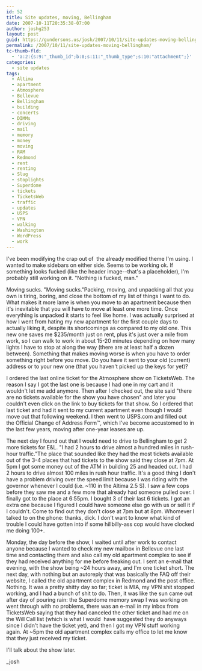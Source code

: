 ```yaml
---
id: 52
title: Site updates, moving, Bellingham
date: 2007-10-11T20:35:38-07:00
author: joshg253
layout: post
guid: https://gundersons.us/josh/2007/10/11/site-updates-moving-bellingham/
permalink: /2007/10/11/site-updates-moving-bellingham/
tc-thumb-fld:
  - 'a:2:{s:9:"_thumb_id";b:0;s:11:"_thumb_type";s:10:"attachment";}'
categories:
  - site updates
tags:
  - Altima
  - apartment
  - Atmosphere
  - Bellevue
  - Bellingham
  - building
  - concerts
  - DIMMs
  - driving
  - mail
  - memory
  - money
  - moving
  - RAM
  - Redmond
  - rent
  - renting
  - Slug
  - stoplights
  - Superdome
  - tickets
  - TicketsWeb
  - traffic
  - updates
  - USPS
  - VPN
  - walking
  - Washington
  - WordPress
  - work
---
```

I've been modifying the crap out of  the already modified theme I'm using. I wanted to make sidebars on either side. Seems to be working ok. If something looks fucked (like the header image--that's a placeholder), I'm probably still working on it. "Nothing is fucked, man."

Moving sucks. "Moving sucks."Packing, moving, and unpacking all that you own is tiring, boring, and close the bottom of my list of things I want to do. What makes it more lame is when you move to an apartment because then it's inevitable that you will have to move at least one more time. Once everything is unpacked it starts to feel like home. I was actually surprised at how I went from hating my new apartment for the first couple days to actually liking it, despite its shortcomings as compared to my old one. This new one saves me $235/month just on rent, plus it's just over a mile from work, so I can walk to work in about 15-20 minutes depending on how many lights I have to stop at along the way (there are at least half a dozen between). Something that makes moving worse is when you have to order something right before you move. Do you have it sent to your old (current) address or to your new one (that you haven't picked up the keys for yet)?

I ordered the last online ticket for the Atmosphere show on TicketsWeb. The reason I say I got the last one is because I had one in my cart and it wouldn't let me add anymore. Then after I checked out, the site said "there are no tickets available for the show you have chosen" and later you couldn't even click on the link to buy tickets for that show. So I ordered that last ticket and had it sent to my current apartment even though I would move out that following weekend. I then went to USPS.com and filled out the Official Change of Address Form™, which I've become accustomed to in the last few years, moving after one-year leases are up.

The next day I found out that I would need to drive to Bellingham to get 2 more tickets for E&amp;L. "I had 2 hours to drive almost a hundred miles in rush-hour traffic."The place that sounded like they had the most tickets available out of the 3-4 places that had tickets to the show said they close at 7pm. At 5pm I got some money out of the ATM in building 25 and headed out. I had 2 hours to drive almost 100 miles in rush hour traffic. It's a good thing I don't have a problem driving over the speed limit because I was riding with the governor whenever I could (i.e. ~110 in the Altima 2.5 S). I saw a few cops before they saw me and a few more that already had someone pulled over. I finally got to the place at 6:55pm. I bought 3 of their last 6 tickets. I got an extra one because I figured I could have someone else go with us or sell it if I couldn't. Come to find out they don't close at 7pm but at 8pm. Whomever I talked to on the phone: thanks, dick. I don't want to know what kind of trouble I could have gotten into if some hillbilly-ass cop would have clocked me doing 100+.

Monday, the day before the show, I waited until after work to contact anyone because I wanted to check my new mailbox in Bellevue one last time and contacting them and also call my old apartment complex to see if they had received anything for me before freaking out. I sent an e-mail that evening, with the show being ~24 hours away, and I'm one ticket short. The next day, with nothing but an autoreply that was basically the FAQ off their website, I called the old apartment complex  in Redmond and the post office. Nothing. It was a pretty shitty day so far; ticket is MIA, my VPN shit stopped working, and I had a bunch of shit to do. Then, it was like the sun came out after day of pouring rain: the Superdome memory swap I was working on went through with no problems, there was an e-mail in my inbox from TicketsWeb saying that they had canceled the other ticket and had me on the Will Call list (which is what I would  have suggested they do anyways since I didn't have the ticket yet), and then I got my VPN stuff working again. At ~5pm the old apartment complex calls my office to let me know that they just received my ticket.

I'll talk about the show later.

_josh